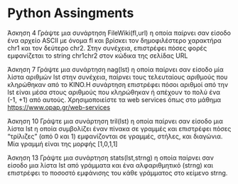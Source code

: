 # Python Assingments
 
Άσκηση 4
Γράψτε μια συνάρτηση FileWiki(fl,url) η οποία παίρνει σαν είσοδο ένα αρχείο ASCII με όνομα fl και
βρίσκει τον δημοφιλέστερο χαρακτήρα chr1 και τον δεύτερο chr2. Στην συνέχεια, επιστρέφει πόσες 
φορές εμφανίζεται το string chr1chr2 στον κώδικα της σελίδας URL

Άσκηση 7
Γράψτε μια συνάρτηση nag(lst) η οποία παίρνει σαν είσοδο μία λίστα αριθμών lst στην συνέχεια, 
παίρνει τους τελευταίους αριθμούς που κληρώθηκαν από το KINO.Η συνάρτηση επιστρέφει πόσοι αριθμοί 
από την lst είναι μέσα στους αριθμούς που κληρώθηκαν ή απέχουν το πολύ ένα (-1, +1) από αυτούς. 
Χρησιμοποιείστε τα web services όπως στο μάθημα https://www.opap.gr/web-services

Άσκηση 10
Γράψτε μια συνάρτηση tril(lst) η οποία παίρνει σαν είσοδο μια λίστα lst η οποία συμβολίζει έναν
 πίνακα σε γραμμές και επιστρέφει πόσες “τρίλιζες” (από 0 και 1) εμφανίζονται σε γραμμές, στήλες, 
και διαγώνια. Μία γραμμή είναι της μορφής [1,0,1,1]

Άσκηση 13
Γράψτε μια συνάρτηση stats(lst,strng) η οποία παίρνει σαν είσοδο μια λίστα lst από γράμματα και
ένα αλφαριθμητικό (strng) και επιστρέφει το ποσοστό εμφάνισης του κάθε γράμματος στο κείμενο strng.